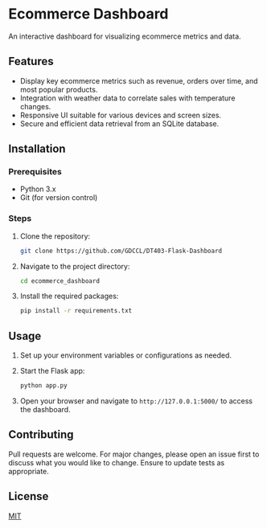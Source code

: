 # Ecommerce Dashboard

An interactive dashboard for visualizing ecommerce metrics and data.

## Features

- Display key ecommerce metrics such as revenue, orders over time, and most popular products.
- Integration with weather data to correlate sales with temperature changes.
- Responsive UI suitable for various devices and screen sizes.
- Secure and efficient data retrieval from an SQLite database.

## Installation

### Prerequisites

- Python 3.x
- Git (for version control)

### Steps

1. Clone the repository:

   ```bash
   git clone https://github.com/GDCCL/DT403-Flask-Dashboard
   ```

2. Navigate to the project directory:

   ```bash
   cd ecommerce_dashboard
   ```

3. Install the required packages:
   ```bash
   pip install -r requirements.txt
   ```

## Usage

1. Set up your environment variables or configurations as needed.

2. Start the Flask app:

   ```bash
   python app.py
   ```

3. Open your browser and navigate to `http://127.0.0.1:5000/` to access the dashboard.

## Contributing

Pull requests are welcome. For major changes, please open an issue first to discuss what you would like to change. Ensure to update tests as appropriate.

## License

[MIT](https://choosealicense.com/licenses/mit/)
